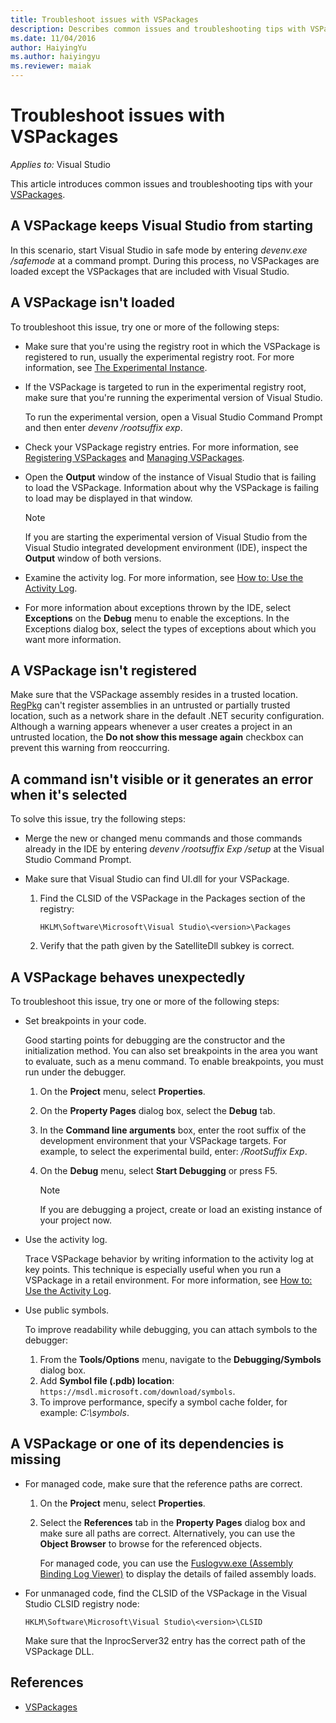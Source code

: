```yaml
---
title: Troubleshoot issues with VSPackages
description: Describes common issues and troubleshooting tips with VSPackages.
ms.date: 11/04/2016
author: HaiyingYu
ms.author: haiyingyu
ms.reviewer: maiak
---
```

# Troubleshoot issues with VSPackages

_Applies to:_&nbsp;Visual Studio

This article introduces common issues and troubleshooting tips with your [VSPackages](/visualstudio/extensibility/internals/vspackages).

## A VSPackage keeps Visual Studio from starting

In this scenario, start Visual Studio in safe mode by entering _devenv.exe /safemode_ at a command prompt. During this process, no VSPackages are loaded except the VSPackages that are included with Visual Studio.

## A VSPackage isn't loaded

To troubleshoot this issue, try one or more of the following steps:

- Make sure that you're using the registry root in which the VSPackage is registered to run, usually the experimental registry root. For more information, see [The Experimental Instance](/visualstudio/extensibility/the-experimental-instance).
- If the VSPackage is targeted to run in the experimental registry root, make sure that you're running the experimental version of Visual Studio.

    To run the experimental version, open a Visual Studio Command Prompt and then enter _devenv /rootsuffix exp_.
- Check your VSPackage registry entries. For more information, see [Registering VSPackages](/visualstudio/extensibility/registering-and-unregistering-vspackages) and [Managing VSPackages](/visualstudio/extensibility/managing-vspackages).
- Open the **Output** window of the instance of Visual Studio that is failing to load the VSPackage. Information about why the VSPackage is failing to load may be displayed in that window.

   > [!NOTE]
   > If you are starting the experimental version of Visual Studio from the Visual Studio integrated development environment (IDE), inspect the **Output** window of both versions.
- Examine the activity log. For more information, see [How to: Use the Activity Log](/visualstudio/extensibility/how-to-use-the-activity-log).
- For more information about exceptions thrown by the IDE, select **Exceptions** on the **Debug** menu to enable the exceptions. In the Exceptions dialog box, select the types of exceptions about which you want more information.

## A VSPackage isn't registered

Make sure that the VSPackage assembly resides in a trusted location. [RegPkg](/visualstudio/extensibility/internals/regpkg-utility) can't register assemblies in an untrusted or partially trusted location, such as a network share in the default .NET security configuration. Although a warning appears whenever a user creates a project in an untrusted location, the **Do not show this message again** checkbox can prevent this warning from reoccurring.

## A command isn't visible or it generates an error when it's selected

To solve this issue, try the following steps:

- Merge the new or changed menu commands and those commands already in the IDE by entering _devenv /rootsuffix Exp /setup_ at the Visual Studio Command Prompt.
- Make sure that Visual Studio can find UI.dll for your VSPackage.

   1. Find the CLSID of the VSPackage in the Packages section of the registry:

        `HKLM\Software\Microsoft\Visual Studio\<version>\Packages`
   1. Verify that the path given by the SatelliteDll subkey is correct.

## A VSPackage behaves unexpectedly

To troubleshoot this issue, try one or more of the following steps:

- Set breakpoints in your code.

     Good starting points for debugging are the constructor and the initialization method. You can also set breakpoints in the area you want to evaluate, such as a menu command. To enable breakpoints, you must run under the debugger.

    1. On the **Project** menu, select **Properties**.
    1. On the **Property Pages** dialog box, select the **Debug** tab.
    1. In the **Command line arguments** box, enter the root suffix of the development environment that your VSPackage targets. For example, to select the experimental build, enter: _/RootSuffix Exp_.
    1. On the **Debug** menu, select **Start Debugging** or press F5.

        > [!NOTE]
        > If you are debugging a project, create or load an existing instance of your project now.

- Use the activity log.

     Trace VSPackage behavior by writing information to the activity log at key points. This technique is especially useful when you run a VSPackage in a retail environment. For more information, see [How to: Use the Activity Log](/visualstudio/extensibility/how-to-use-the-activity-log).

- Use public symbols.

    To improve readability while debugging, you can attach symbols to the debugger:

    1. From the **Tools/Options** menu, navigate to the **Debugging/Symbols** dialog box.
    1. Add **Symbol file (.pdb) location**: `https://msdl.microsoft.com/download/symbols`.
    1. To improve performance, specify a symbol cache folder, for example: _C:\symbols_.

## A VSPackage or one of its dependencies is missing

- For managed code, make sure that the reference paths are correct.

   1. On the **Project** menu, select **Properties**.
   1. Select the **References** tab in the **Property Pages** dialog box and make sure all paths are correct. Alternatively, you can use the **Object Browser** to browse for the referenced objects.

        For managed code, you can use the [Fuslogvw.exe (Assembly Binding Log Viewer)](/dotnet/framework/tools/fuslogvw-exe-assembly-binding-log-viewer) to display the details of failed assembly loads.
- For unmanaged code, find the CLSID of the VSPackage in the Visual Studio CLSID registry node:

    `HKLM\Software\Microsoft\Visual Studio\<version>\CLSID`

   Make sure that the InprocServer32 entry has the correct path of the VSPackage DLL.

## References

- [VSPackages](/visualstudio/extensibility/internals/vspackages)
